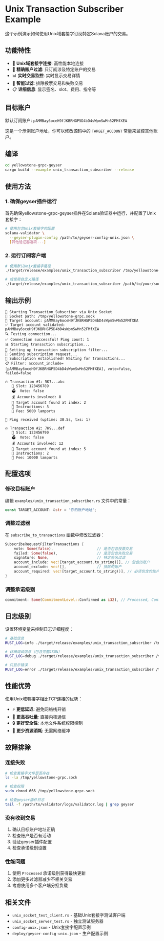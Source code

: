 # Unix Transaction Subscriber Example

这个示例演示如何使用Unix域套接字订阅特定Solana账户的交易。

## 功能特性

- 🔌 **Unix域套接字连接**: 高性能本地连接
- 🎯 **精确账户过滤**: 只订阅涉及特定账户的交易
- 📊 **实时交易监控**: 实时显示交易详情
- 🚫 **智能过滤**: 排除投票交易和失败交易
- 📋 **详细信息**: 显示签名、slot、费用、指令等

## 目标账户

默认订阅账户: `pAMMBay6oceH9fJKBRHGP5D4bD4sWpmSwMn52FMfXEA`

这是一个示例账户地址，你可以修改源码中的 `TARGET_ACCOUNT` 常量来监控其他账户。

## 编译

```bash
cd yellowstone-grpc-geyser
cargo build --example unix_transaction_subscriber --release
```

## 使用方法

### 1. 确保geyser插件运行

首先确保yellowstone-grpc-geyser插件在Solana验证器中运行，并配置了Unix套接字：

```bash
# 使用包含Unix套接字的配置
solana-validator \
  --geyser-plugin-config /path/to/geyser-config-unix.json \
  [其他验证器选项...]
```

### 2. 运行订阅客户端

```bash
# 使用默认Unix套接字路径
./target/release/examples/unix_transaction_subscriber /tmp/yellowstone-grpc.sock

# 或使用自定义路径
./target/release/examples/unix_transaction_subscriber /path/to/your/socket
```

## 输出示例

```
🚀 Starting Transaction Subscriber via Unix Socket
📡 Socket path: /tmp/yellowstone-grpc.sock
🎯 Target account: pAMMBay6oceH9fJKBRHGP5D4bD4sWpmSwMn52FMfXEA
✅ Target account validated: pAMMBay6oceH9fJKBRHGP5D4bD4sWpmSwMn52FMfXEA
🔍 Testing connection...
✅ Connection successful! Ping count: 1
📊 Starting transaction subscription...
🔧 Setting up transaction subscription filter...
📡 Sending subscription request...
🎉 Subscription established! Waiting for transactions...
📋 Filter: account_include=[pAMMBay6oceH9fJKBRHGP5D4bD4sWpmSwMn52FMfXEA], vote=false, failed=false

🔥 Transaction #1: 5K7...abc
   📍 Slot: 123456789
   🗳️  Vote: false
   💰 Accounts involved: 8
   🎯 Target account found at index: 2
   📝 Instructions: 3
   💸 Fee: 5000 lamports

💓 Ping received (uptime: 30.5s, txs: 1)

🔥 Transaction #2: 7H9...def
   📍 Slot: 123456790
   🗳️  Vote: false
   💰 Accounts involved: 12
   🎯 Target account found at index: 5
   📝 Instructions: 2
   💸 Fee: 10000 lamports
```

## 配置选项

### 修改目标账户

编辑 `examples/unix_transaction_subscriber.rs` 文件中的常量：

```rust
const TARGET_ACCOUNT: &str = "你的账户地址";
```

### 调整过滤器

在 `subscribe_to_transactions` 函数中修改过滤器：

```rust
SubscribeRequestFilterTransactions {
    vote: Some(false),                    // 是否包含投票交易
    failed: Some(false),                  // 是否包含失败交易
    signature: None,                      // 特定签名过滤
    account_include: vec![target_account.to_string()], // 包含的账户
    account_exclude: vec![],              // 排除的账户
    account_required: vec![target_account.to_string()], // 必须包含的账户
}
```

### 调整承诺级别

```rust
commitment: Some(CommitmentLevel::Confirmed as i32), // Processed, Confirmed, Finalized
```

## 日志级别

设置环境变量来控制日志详细程度：

```bash
# 基础信息
RUST_LOG=info ./target/release/examples/unix_transaction_subscriber /tmp/yellowstone-grpc.sock

# 详细调试信息（包含完整JSON）
RUST_LOG=debug ./target/release/examples/unix_transaction_subscriber /tmp/yellowstone-grpc.sock

# 只显示错误
RUST_LOG=error ./target/release/examples/unix_transaction_subscriber /tmp/yellowstone-grpc.sock
```

## 性能优势

使用Unix域套接字相比TCP连接的优势：

- ⚡ **更低延迟**: 避免网络栈开销
- 🚀 **更高吞吐量**: 直接内核通信
- 🔒 **更好安全性**: 本地文件系统权限控制
- 💾 **更少资源消耗**: 无需网络缓冲

## 故障排除

### 连接失败

```bash
# 检查套接字文件是否存在
ls -la /tmp/yellowstone-grpc.sock

# 检查权限
sudo chmod 666 /tmp/yellowstone-grpc.sock

# 检查geyser插件日志
tail -f /path/to/validator/logs/validator.log | grep geyser
```

### 没有收到交易

1. 确认目标账户地址正确
2. 检查账户是否有活动
3. 验证geyser插件配置
4. 检查承诺级别设置

### 性能问题

1. 使用 `Processed` 承诺级别获得最快更新
2. 添加更多过滤器减少不相关交易
3. 考虑使用多个客户端分担负载

## 相关文件

- `unix_socket_test_client.rs` - 基础Unix套接字测试客户端
- `unix_socket_server_test.rs` - 独立测试服务器
- `config-unix.json` - Unix套接字配置示例
- `deploy/geyser-config-unix.json` - 生产配置示例
